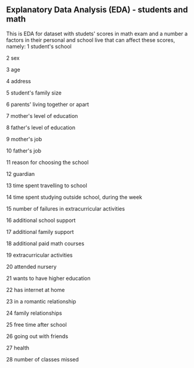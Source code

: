 ##  Explanatory Data Analysis (EDA) - students and math

This is EDA for dataset with studets' scores in math exam and a number a factors in their personal and school live that can affect these scores, namely:
1 student's school

2 sex 

3 age

4 address 

5 student's family size

6 parents' living together or apart

7 mother's level of education

8 father's level of education

9 mother's job

10 father's job

11 reason for choosing the school

12 guardian

13 time spent travelling to school

14 time spent studying outside school, during the week

15 number of failures in extracurricular activities 

16 additional school support

17 additional family support

18 additional paid math courses

19 extracurricular activities

20 attended nursery

21 wants to have higher education

22 has internet at home

23 in a romantic relationship

24 family relationships

25 free time after school

26 going out with friends

27 health

28 number of classes missed

